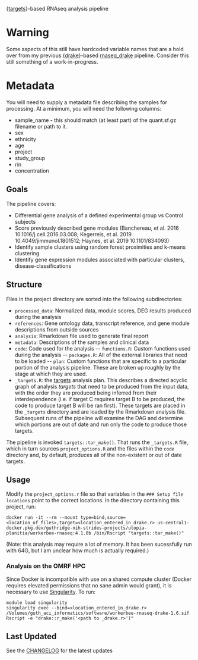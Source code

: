 {[targets](https://docs.ropensci.org/targets/)}-based RNAseq analysis pipeline

# Warning

Some aspects of this still have hardcoded variable names that are a hold over from my previous {[drake](https://github.com/ropensci/drake)}-based [rnaseq_drake](https://github.com/milescsmith/rnaseq_drake) pipeline.  Consider this still something of a work-in-progress.

# Metadata

You will need to supply a metadata file describing the samples for processing.
At a minimum, you will need the following columns:
* sample_name - this should match (at least part) of the quant.sf.gz filename or path to it.
* sex
* ethnicity
* age
* project
* study_group
* rin
* concentration


## Goals

The pipeline covers:
- Differential gene analysis of a defined experimental group vs Control subjects
- Score previously described gene modules (Banchereau, et al. 2016 10.1016/j.cell.2016.03.008; Kegerreis, et al. 2019 10.4049/jimmunol.1801512; Haynes, et al. 2019  10.1101/834093)
- Identify sample clusters using random forest proximities and k-means clustering
- Identify gene expression modules associated with particular clusters, disease-classifications

## Structure

Files in the project directory are sorted into the following subdirectories:
- `processed_data`: Normalized data, module scores, DEG results produced during the analysis
- `references`: Gene ontology data, transcript reference, and gene module descriptions from outside sources
- `analysis`: Rmarkdown file used to generate final report
- `metadata`: Descriptions of the samples and clinical data
- `code`: Code used for the analysis
-- `functions.R`: Custom functions used during the analysis
-- `packages.R`: All of the external libraries that need to be loaded
-- `plan`: Custom functions that are specific to a particular portion of the analysis pipeline.  These are broken up roughly by the stage at which they are used.
- `_targets.R`: the [targets](https://github.com/ropensci/targets) analysis plan.  This describes a directed acyclic graph of analysis *targets* that need to be produced from the input data, with the order they are produced being inferred from their interdependence (i.e. if target C requires target B to be produced, the code to produce target B will be ran first).  These targets are placed in the `_targets` directory and are loaded by the Rmarkdown analysis file.  Subsequent runs of the pipeline will examine the DAG and determine which portions are out of date and run only the code to produce those targets.

The pipeline is invoked `targets::tar_make()`.  That runs the `_targets.R` file, which in turn sources `project_options.R` and the files within the `code` directory and, by default, produces all of the non-existent or out of date targets.

## Usage

Modify the `project_options.r` file so that variables in the `### Setup file locations` point to the correct locations.
In the directory containing this project, run:
  ```
docker run -it --rm --mount type=bind,source=<location_of_files>,target=<location_entered_in_drake.r> us-central1-docker.pkg.dev/guthridge-nih-strides-projects/utopia-planitia/workerbee-rnaseq:4.1.0b /bin/Rscript "targets::tar_make()"
```

(Note: this analysis may require a lot of memory.  It has been sucessfully run with 64G, but I am unclear how much is actually required.)

### Analysis on the OMRF HPC

Since Docker is incompatible with use on a shared compute cluster (Docker requires elevated permissions that no sane admin would grant), it is necessary to use [Singularity](https://sylabs.io/guides/3.5/user-guide/).  To run:
  ```
module load singularity
singularity exec --bind=<location_entered_in_drake.r> /Volumes/guth_aci_informatics/software/workerbee-rnaseq-drake-1.6.sif Rscript -e "drake::r_make('<path to _drake.r>')"
```

## Last Updated
See the [CHANGELOG](CHANGELOG.md) for the latest updates
